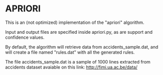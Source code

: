 APRIORI
=======

This is an (not optimized) implementation of the "apriori" algorithm.

Input and output files are specified inside apriori.py, as are
support and confidence values.

By default, the algorithm will retrieve data from accidents_sample.dat,
and will create a file named "rules.dat" with all the generated rules.

The file accidents_sample.dat is a sample of 1000 lines extracted from
accidents dataset avaiable on this link: http://fimi.ua.ac.be/data/
